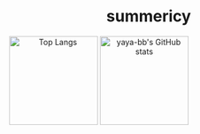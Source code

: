 

<!--
**summericy/summericy** is a ✨ _special_ ✨ repository because its `README.md` (this file) appears on your GitHub profile.

Here are some ideas to get you started:

- 🔭 I’m currently working on ...
- 🌱 I’m currently learning ...
- 👯 I’m looking to collaborate on ...
- 🤔 I’m looking for help with ...
- 💬 Ask me about ...
- 📫 How to reach me: ...
- 😄 Pronouns: ...
- ⚡ Fun fact: ...
-->
<h1 align="center">summericy</h1>
<div align="center" style="display: inline-block;">
<span>
    <img src="https://github-readme-stats.vercel.app/api/top-langs/?username=summericy&layout=compact&title_color=007bff&text_color=e7e7e7&icon_color=007bff&bg_color=ffffff" alt="Top Langs" height=160 style="border:0"/>
</span>
<span>
    <img src="https://github-readme-stats.vercel.app/api?username=summericy&show_icons=true&show_icons=true&title_color=007bff&text_color=e7e7e7&icon_color=007bff&bg_color=ffffff" alt="yaya-bb's GitHub stats" height=160/>
</span>
</div>



